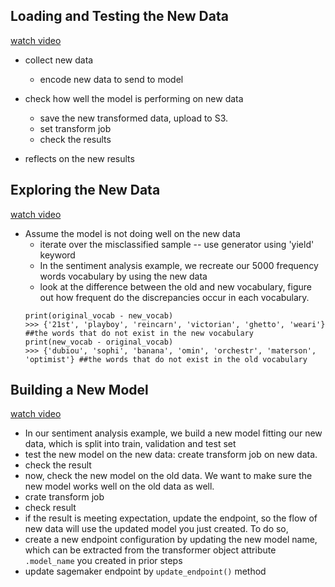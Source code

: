 Loading and Testing the New Data
---

[watch video](https://www.youtube.com/watch?v=75RxW3R6674)

* collect new data
    * encode new data to send to model

* check how well the model is performing on new data
    * save the new transformed data, upload to S3.
    * set transform job
    * check the results

* reflects on the new results

Exploring the New Data
---
[watch video](https://www.youtube.com/watch?v=sEBK1dmiUfE)

* Assume the model is not doing well on the new data
    * iterate over the misclassified sample -- use generator using 'yield' keyword
    * In the sentiment analysis example, we recreate our 5000 frequency words vocabulary by using the new data
    * look at the difference between the old and new vocabulary, figure out how frequent do the discrepancies occur in each vocabulary.
    ```
    print(original_vocab - new_vocab)
    >>> {'21st', 'playboy', 'reincarn', 'victorian', 'ghetto', 'weari'} ##the words that do not exist in the new vocabulary
    print(new_vocab - original_vocab)
    >>> {'dubiou', 'sophi', 'banana', 'omin', 'orchestr', 'materson', 'optimist'} ##the words that do not exist in the old vocabulary
    ```


Building a New Model
---

[watch video](https://www.youtube.com/watch?v=RUVxrKcWAsU)

* In our sentiment analysis example, we build a new model fitting our new data, which is split into train, validation and test set
* test the new model on the new data: create transform job on new data.
* check the result
* now, check the new model on the old data. We want to make sure the new model works well on the old data as well.
* crate transform job
* check result
* if the result is meeting expectation, update the endpoint, so the flow of new data will use the updated model you just created. To do so,
* create a new endpoint configuration by updating the new model name, which can be extracted from the transformer object attribute `.model_name` you created in prior steps
* update sagemaker endpoint by `update_endpoint()` method
